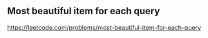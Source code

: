 ## Most beautiful item for each query
https://leetcode.com/problems/most-beautiful-item-for-each-query
